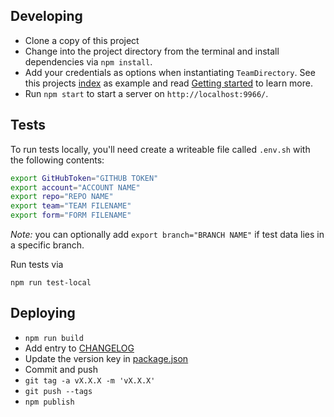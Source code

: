 ## Developing

- Clone a copy of this project
- Change into the project directory from the terminal and install dependencies via `npm install`.
- Add your credentials as options when instantiating `TeamDirectory`. See this projects [index][] as example and read [Getting started][] to learn more.
- Run `npm start` to start a server on `http://localhost:9966/`.

[Getting started]: https://github.com/mapbox/team-directory/blob/master/GETTING_STARTED.md
[index]: https://github.com/mapbox/team-directory/blob/master/index.html

## Tests

To run tests locally, you'll need create a writeable file called `.env.sh` with 
the following contents:

```sh
export GitHubToken="GITHUB TOKEN"
export account="ACCOUNT NAME"
export repo="REPO NAME"
export team="TEAM FILENAME"
export form="FORM FILENAME"
```

_Note:_ you can optionally add `export branch="BRANCH NAME"` if test data lies in a
specific branch.

Run tests via

    npm run test-local

## Deploying

- `npm run build`
- Add entry to [CHANGELOG](https://github.com/mapbox/team-directory/blob/master/CHANGELOG.md)
- Update the version key in [package.json](https://github.com/mapbox/team-directory/blob/master/package.json#L3)
- Commit and push
- `git tag -a vX.X.X -m 'vX.X.X'`
- `git push --tags`
- `npm publish`
